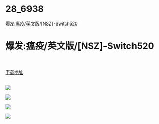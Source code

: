 # 28_6938
爆发:瘟疫/英文版/[NSZ]-Switch520
# 爆发:瘟疫/英文版/[NSZ]-Switch520
 <br/></br>
[下载地址](https://www.switch520.cc/article/6938 "下载地址")
<br/></br>

<p><span><strong><img src="https://www.switch520.cc/muke_img/upload_art_editor_20201025-1_dc6dc9f66284c606159e920040632d66.jpg"></strong></span></p>
<p><span><strong><img src="https://www.switch520.cc/muke_img/upload_art_editor_20201025-1_8e09f89230c4166bdd4fec4d6f24b967.jpg"></strong></span></p>
<p><span><strong><img src="https://www.switch520.cc/muke_img/upload_art_editor_20201025-1_ee1000b15b5d9d2250299cf3050cec5d.jpg"></strong></span></p>
<p><span><strong><img src="https://www.switch520.cc/muke_img/upload_art_editor_20201025-1_6218d705da41d712b986fdfab817f515.jpg"></strong></span></p>
<p></p>
